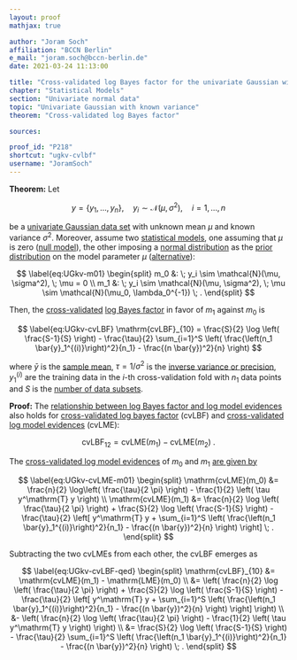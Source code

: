 ```yaml
---
layout: proof
mathjax: true

author: "Joram Soch"
affiliation: "BCCN Berlin"
e_mail: "joram.soch@bccn-berlin.de"
date: 2021-03-24 11:13:00

title: "Cross-validated log Bayes factor for the univariate Gaussian with known variance"
chapter: "Statistical Models"
section: "Univariate normal data"
topic: "Univariate Gaussian with known variance"
theorem: "Cross-validated log Bayes factor"

sources:

proof_id: "P218"
shortcut: "ugkv-cvlbf"
username: "JoramSoch"
---
```



**Theorem:** Let

$$ \label{eq:ugkv}
y = \left\lbrace y_1, \ldots, y_n \right\rbrace, \quad y_i \sim \mathcal{N}(\mu, \sigma^2), \quad i = 1, \ldots, n
$$

be a [univariate Gaussian data set](/D/ugkv) with unknown mean $\mu$ and known variance $\sigma^2$. Moreover, assume two [statistical models](/D/fpm), one assuming that $\mu$ is zero ([null model](/D/h0)), the other imposing a [normal distribution](/P/ugkv-prior) as the [prior distribution](/D/prior) on the model parameter $\mu$ ([alternative](/D/h1)):

$$ \label{eq:UGkv-m01}
\begin{split}
m_0 &: \; y_i \sim \mathcal{N}(\mu, \sigma^2), \; \mu = 0 \\
m_1 &: \; y_i \sim \mathcal{N}(\mu, \sigma^2), \; \mu \sim \mathcal{N}(\mu_0, \lambda_0^{-1}) \; .
\end{split}
$$

Then, the [cross-validated](/D/cvlme) [log Bayes factor](/D/lbf) in favor of $m_1$ against $m_0$ is

$$ \label{eq:UGkv-cvLBF}
\mathrm{cvLBF}_{10} = \frac{S}{2} \log \left( \frac{S-1}{S} \right) - \frac{\tau}{2} \sum_{i=1}^S \left( \frac{\left(n_1 \bar{y}_1^{(i)}\right)^2}{n_1} - \frac{(n \bar{y})^2}{n} \right)
$$

where $\bar{y}$ is the [sample mean](/D/mean-samp), $\tau = 1/\sigma^2$ is the [inverse variance or precision](/D/prec), $y_1^{(i)}$ are the training data in the $i$-th cross-validation fold with $n_1$ data points and $S$ is the [number of data subsets](/D/cvlme).


**Proof:** The [relationship between log Bayes factor and log model evidences](/P/lbf-lme) also holds for [cross-validated log bayes factor](/D/lbf) (cvLBF) and [cross-validated log model evidences](/D/cvlme) (cvLME):

$$ \label{eq:cvLBF-cvLME}
\mathrm{cvLBF}_{12} = \mathrm{cvLME}(m_1) - \mathrm{cvLME}(m_2) \; .
$$

The [cross-validated log model evidences](/D/cvlme) of $m_0$ and $m_1$ [are given by](/P/ugkv-cvlme)

$$ \label{eq:UGkv-cvLME-m01}
\begin{split}
\mathrm{cvLME}(m_0) &= \frac{n}{2} \log\left( \frac{\tau}{2 \pi} \right) - \frac{1}{2} \left( \tau y^\mathrm{T} y \right) \\
\mathrm{cvLME}(m_1) &= \frac{n}{2} \log \left( \frac{\tau}{2 \pi} \right) + \frac{S}{2} \log \left( \frac{S-1}{S} \right) - \frac{\tau}{2} \left[ y^\mathrm{T} y + \sum_{i=1}^S \left( \frac{\left(n_1 \bar{y}_1^{(i)}\right)^2}{n_1} - \frac{(n \bar{y})^2}{n} \right) \right] \; .
\end{split}
$$

Subtracting the two cvLMEs from each other, the cvLBF emerges as

$$ \label{eq:UGkv-cvLBF-qed}
\begin{split}
\mathrm{cvLBF}_{10} &= \mathrm{cvLME}(m_1) - \mathrm{LME}(m_0) \\
&= \left( \frac{n}{2} \log \left( \frac{\tau}{2 \pi} \right) + \frac{S}{2} \log \left( \frac{S-1}{S} \right) - \frac{\tau}{2} \left[ y^\mathrm{T} y + \sum_{i=1}^S \left( \frac{\left(n_1 \bar{y}_1^{(i)}\right)^2}{n_1} - \frac{(n \bar{y})^2}{n} \right) \right] \right) \\
&- \left( \frac{n}{2} \log \left( \frac{\tau}{2 \pi} \right) - \frac{1}{2} \left( \tau y^\mathrm{T} y \right) \right) \\
&= \frac{S}{2} \log \left( \frac{S-1}{S} \right) - \frac{\tau}{2} \sum_{i=1}^S \left( \frac{\left(n_1 \bar{y}_1^{(i)}\right)^2}{n_1} - \frac{(n \bar{y})^2}{n} \right) \; .
\end{split}
$$